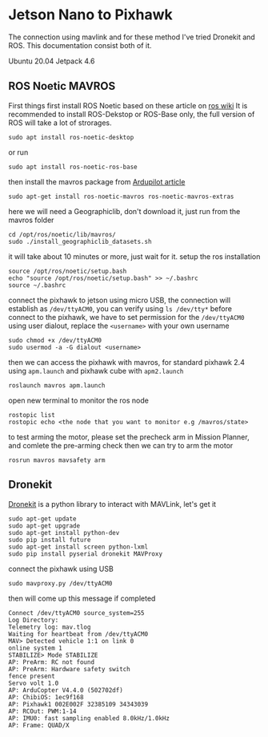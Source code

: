 # Jetson Nano to Pixhawk
The connection using mavlink and for these method I've tried Dronekit and ROS. This documentation consist both of it.

Ubuntu 20.04
Jetpack 4.6

## ROS Noetic MAVROS
First things first install ROS Noetic based on these article on [ros wiki](http://wiki.ros.org/noetic/Installation/Ubuntu)
It is recommended to install ROS-Dekstop or ROS-Base only, the full version of ROS will take a lot of strorages.
```
sudo apt install ros-noetic-desktop
```
or run
```
sudo apt install ros-noetic-ros-base
```
then install the mavros package from [Ardupilot article](https://ardupilot.org/dev/docs/ros-install.html)
```
sudo apt-get install ros-noetic-mavros ros-noetic-mavros-extras
```
here we will need a Geographiclib, don't download it, just run from the mavros folder
```
cd /opt/ros/noetic/lib/mavros/
sudo ./install_geographiclib_datasets.sh
```
it will take about 10 minutes or more, just wait for it.
setup the ros installation
```
source /opt/ros/noetic/setup.bash
echo "source /opt/ros/noetic/setup.bash" >> ~/.bashrc
source ~/.bashrc
```

connect the pixhawk to jetson using micro USB, the connection will establish as `/dev/ttyACM0`, you can verify using `ls /dev/tty*`
before connect to the pixhawk, we have to set permission for the `/dev/ttyACM0` using user dialout, replace the `<username>` with your own username
```
sudo chmod +x /dev/ttyACM0
sudo usermod -a -G dialout <username>
```
then we can access the pixhawk with mavros, for standard pixhawk 2.4 using `apm.launch` and pixhawk cube with `apm2.launch`
```
roslaunch mavros apm.launch
```
open new terminal to monitor the ros node 
```
rostopic list
rostopic echo <the node that you want to monitor e.g /mavros/state>
```
to test arming the motor, please set the precheck arm in Mission Planner, and comlete the pre-arming check then we can try to arm the motor
```
rosrun mavros mavsafety arm
```
## Dronekit
[Dronekit](https://dronekit-python.readthedocs.io/en/latest/) is a python library to interact with MAVLink, let's get it
```
sudo apt-get update
sudo apt-get upgrade
sudo apt-get install python-dev
sudo pip install future
sudo apt-get install screen python-lxml
sudo pip install pyserial dronekit MAVProxy
```
connect the pixhawk using USB
```
sudo mavproxy.py /dev/ttyACM0
```
then will come up this message if completed

```
Connect /dev/ttyACM0 source_system=255
Log Directory:
Telemetry log: mav.tlog
Waiting for heartbeat from /dev/ttyACM0
MAV> Detected vehicle 1:1 on link 0
online system 1
STABILIZE> Mode STABILIZE
AP: PreArm: RC not found
AP: PreArm: Hardware safety switch
fence present
Servo volt 1.0
AP: ArduCopter V4.4.0 (502702df)
AP: ChibiOS: 1ec9f168
AP: Pixhawk1 002E002F 32385109 34343039
AP: RCOut: PWM:1-14
AP: IMU0: fast sampling enabled 8.0kHz/1.0kHz
AP: Frame: QUAD/X
```
